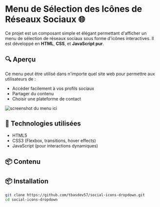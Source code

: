 # Menu de Sélection des Icônes de Réseaux Sociaux 🌐

Ce projet est un composant simple et élégant permettant d'afficher un menu de sélection de réseaux sociaux sous forme d'icônes interactives. Il est développé en **HTML**, **CSS**, et **JavaScript pur**.

## 🔍 Aperçu

Ce menu peut être utilisé dans n'importe quel site web pour permettre aux utilisateurs de :

- Accéder facilement à vos profils sociaux
- Partager du contenu
- Choisir une plateforme de contact

![screenshot du menu ici](/chemin/vers/image.png)

## 🚀 Technologies utilisées

- HTML5
- CSS3 (Flexbox, transitions, hover effects)
- JavaScript (pour interactions dynamiques)

## 📦 Contenu


## 📦 Installation

```bash
git clone https://github.com/tbasdev57/social-icons-dropdown.git
cd social-icons-dropdown
